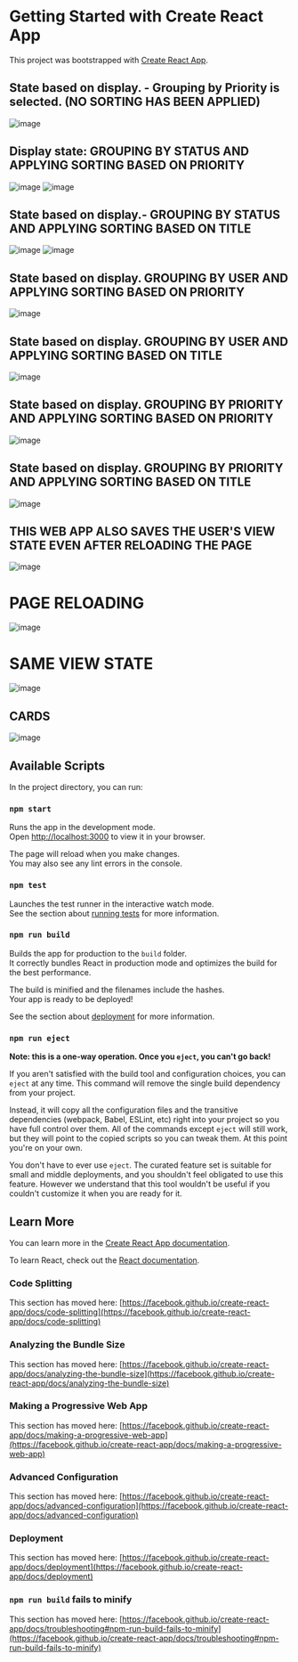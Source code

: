 # Getting Started with Create React App

This project was bootstrapped with [Create React App](https://github.com/facebook/create-react-app).

## State based on display. - Grouping by Priority is selected. (NO SORTING HAS BEEN APPLIED)
![image](https://github.com/AryamanParida/Kanban-board-application/assets/77320949/0e78cc8a-3ac8-4108-a1a0-5d5dfb09fa5c)

## Display state: GROUPING BY STATUS AND APPLYING SORTING BASED ON PRIORITY
![image](https://github.com/AryamanParida/Kanban-board-application/assets/77320949/b9e031a4-e5b3-42f2-8244-bf3fd8cf9375)
![image](https://github.com/AryamanParida/Kanban-board-application/assets/77320949/58e8d5a5-fcf8-495a-80b5-ae499a9ab830)

## State based on display.- GROUPING BY STATUS AND APPLYING SORTING BASED ON TITLE
![image](https://github.com/AryamanParida/Kanban-board-application/assets/77320949/a74ddff3-ab6b-43a0-b964-3e105953ad99)
![image](https://github.com/AryamanParida/Kanban-board-application/assets/77320949/77b24bc0-916e-42df-9221-a9648c13b56b)

## State based on display. GROUPING BY USER AND APPLYING SORTING BASED ON PRIORITY
![image](https://github.com/AryamanParida/Kanban-board-application/assets/77320949/c1735dfe-48ef-47f4-be06-24400ed51505)

## State based on display. GROUPING BY USER AND APPLYING SORTING BASED ON TITLE
![image](https://github.com/AryamanParida/Kanban-board-application/assets/77320949/23e42177-0896-4269-b1e6-2c8746b278b3)

## State based on display. GROUPING BY PRIORITY AND APPLYING SORTING BASED ON PRIORITY
![image](https://github.com/AryamanParida/Kanban-board-application/assets/77320949/878ef385-fc5a-45aa-ab9b-fa7299ac9871)

## State based on display. GROUPING BY PRIORITY AND APPLYING SORTING BASED ON TITLE
![image](https://github.com/AryamanParida/Kanban-board-application/assets/77320949/9bb08e9d-9ce5-4a91-a8bd-6116281b39b4)

## THIS WEB APP ALSO SAVES THE USER'S VIEW STATE EVEN AFTER RELOADING THE PAGE
![image](https://github.com/AryamanParida/Kanban-board-application/assets/77320949/02fb6f6f-b825-420f-98dd-a56d5398990f)

# PAGE RELOADING
![image](https://github.com/AryamanParida/Kanban-board-application/assets/77320949/6cdfdb72-ac06-4c2e-ab3a-ca619e3611c9)

# SAME VIEW STATE
![image](https://github.com/AryamanParida/Kanban-board-application/assets/77320949/d5563f34-83a0-4cbf-a224-e9256e9f737e)

## CARDS
![image](https://github.com/AryamanParida/Kanban-board-application/assets/77320949/0d3fa7df-7e79-4bc4-8056-4d52b526c58a)

## Available Scripts

In the project directory, you can run:

### `npm start`

Runs the app in the development mode.\
Open [http://localhost:3000](http://localhost:3000) to view it in your browser.

The page will reload when you make changes.\
You may also see any lint errors in the console.

### `npm test`

Launches the test runner in the interactive watch mode.\
See the section about [running tests](https://facebook.github.io/create-react-app/docs/running-tests) for more information.

### `npm run build`

Builds the app for production to the `build` folder.\
It correctly bundles React in production mode and optimizes the build for the best performance.

The build is minified and the filenames include the hashes.\
Your app is ready to be deployed!

See the section about [deployment](https://facebook.github.io/create-react-app/docs/deployment) for more information.

### `npm run eject`

**Note: this is a one-way operation. Once you `eject`, you can't go back!**

If you aren't satisfied with the build tool and configuration choices, you can `eject` at any time. This command will remove the single build dependency from your project.

Instead, it will copy all the configuration files and the transitive dependencies (webpack, Babel, ESLint, etc) right into your project so you have full control over them. All of the commands except `eject` will still work, but they will point to the copied scripts so you can tweak them. At this point you're on your own.

You don't have to ever use `eject`. The curated feature set is suitable for small and middle deployments, and you shouldn't feel obligated to use this feature. However we understand that this tool wouldn't be useful if you couldn't customize it when you are ready for it.

## Learn More

You can learn more in the [Create React App documentation](https://facebook.github.io/create-react-app/docs/getting-started).

To learn React, check out the [React documentation](https://reactjs.org/).

### Code Splitting

This section has moved here: [https://facebook.github.io/create-react-app/docs/code-splitting](https://facebook.github.io/create-react-app/docs/code-splitting)

### Analyzing the Bundle Size

This section has moved here: [https://facebook.github.io/create-react-app/docs/analyzing-the-bundle-size](https://facebook.github.io/create-react-app/docs/analyzing-the-bundle-size)

### Making a Progressive Web App

This section has moved here: [https://facebook.github.io/create-react-app/docs/making-a-progressive-web-app](https://facebook.github.io/create-react-app/docs/making-a-progressive-web-app)

### Advanced Configuration

This section has moved here: [https://facebook.github.io/create-react-app/docs/advanced-configuration](https://facebook.github.io/create-react-app/docs/advanced-configuration)

### Deployment

This section has moved here: [https://facebook.github.io/create-react-app/docs/deployment](https://facebook.github.io/create-react-app/docs/deployment)

### `npm run build` fails to minify

This section has moved here: [https://facebook.github.io/create-react-app/docs/troubleshooting#npm-run-build-fails-to-minify](https://facebook.github.io/create-react-app/docs/troubleshooting#npm-run-build-fails-to-minify)
